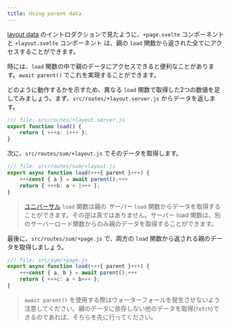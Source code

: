```yaml
---
title: Using parent data
---
```


[layout data](/tutorial/layout-data) のイントロダクションで見たように、`+page.svelte` コンポーネントと `+layout.svelte` コンポーネント は、親の `load` 関数から返された全てにアクセスすることができます。

時には、`load` 関数の中で親のデータにアクセスできると便利なことがあります。`await parent()` でこれを実現することができます。

どのように動作するかを示すため、異なる `load` 関数で取得した2つの数値を足してみましょう。まず、`src/routes/+layout.server.js` からデータを返します。

```js
/// file: src/routes/+layout.server.js
export function load() {
	return { +++a: 1+++ };
}
```

次に、`src/routes/sum/+layout.js` でそのデータを取得します。

```js
/// file: src/routes/sum/+layout.js
export async function load(+++{ parent }+++) {
	+++const { a } = await parent();+++
	return { +++b: a + 1+++ };
}
```

> [ユニバーサル](/tutorial/universal-load-functions) `load` 関数は親の _サーバー_ `load` 関数からデータを取得することができます。その逆は真ではありません。サーバー load 関数は、別のサーバーロード関数からのみ親のデータを取得することができます。

最後に、`src/routes/sum/+page.js` で、両方の `load` 関数から返される親のデータを取得しましょう。

```js
/// file: src/sum/+page.js
export async function load(+++{ parent }+++) {
	+++const { a, b } = await parent();+++
	return { +++c: a + b+++ };
}
```

> `await parent()` を使用する際はウォーターフォールを発生させないよう注意してください。親のデータに依存しない他のデータを取得(`fetch`)できるのであれば、そちらを先に行ってください。
